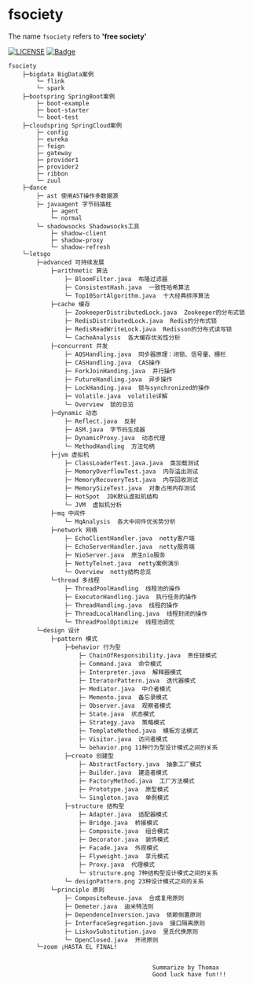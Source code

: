 fsociety
=======
The name `fsociety` refers to **'free society'**

[![LICENSE](https://img.shields.io/badge/license-Anti%20996-blue.svg)](https://github.com/996icu/996.ICU/blob/master/LICENSE)
[![Badge](https://img.shields.io/badge/link-996.icu-red.svg)](https://996.icu/#/zh_CN)

    fsociety
        ├─bigdata BigData案例
            └─ flink
            └─ spark
        ├─bootspring SpringBoot案例
            ├─ boot-example
            ├─ boot-starter
            └─ boot-test
        ├─cloudspring SpringCloud案例
            ├─ config
            ├─ eureka
            ├─ feign
            ├─ gateway
            ├─ provider1
            ├─ provider2
            ├─ ribbon
            └─ zuul
        ├─dance
            ├─ ast 使用AST操作多数据源
            ├─ javaagent 字节码插桩
                ├─ agent
                └─ normal
            └─ shadowsocks Shadowsocks工具
                ├─ shadow-client
                ├─ shadow-proxy
                └─ shadow-refresh
        └─letsgo
            ├─advanced 可持续发展
                ├─arithmetic 算法
                    ├─ BloomFilter.java  布隆过滤器
                    ├─ ConsistentHash.java  一致性哈希算法
                    └─ Top10SortAlgorithm.java  十大经典排序算法
                ├─cache 缓存
                    ├─ ZookeeperDistributedLock.java  Zookeeper的分布式锁
                    ├─ RedisDistributedLock.java  Redis的分布式锁
                    ├─ RedisReadWriteLock.java  Redisson的分布式读写锁
                    └─ CacheAnalysis  各大缓存优劣性分析
                ├─concurrent 并发
                    ├─ AQSHandling.java  同步器原理：闭锁、信号量、栅栏
                    ├─ CASHandling.java  CAS操作
                    ├─ ForkJoinHanding.java  并行操作
                    ├─ FutureHandling.java  异步操作
                    ├─ LockHanding.java  锁与synchronized的操作
                    ├─ Volatile.java  volatile详解
                    └─ Overview  锁的总览
                ├─dynamic 动态
                    ├─ Reflect.java  反射
                    ├─ ASM.java  字节码生成器
                    ├─ DynamicProxy.java  动态代理
                    └─ MethodHandling  方法句柄
                ├─jvm 虚拟机
                    ├─ ClassLoaderTest.java.java  类加载测试
                    ├─ MemoryOverflowTest.java  内存溢出测试
                    ├─ MemoryRecoveryTest.java  内存回收测试
                    ├─ MemorySizeTest.java  对象占用内存测试
                    ├─ HotSpot  JDK默认虚拟机结构
                    └─ JVM  虚拟机分析
                ├─mq 中间件
                    └─ MqAnalysis  各大中间件优劣势分析
                ├─network 网络
                    ├─ EchoClientHandler.java  netty客户端
                    ├─ EchoServerHandler.java  netty服务端
                    ├─ NioServer.java  原生nio服务
                    ├─ NettyTelnet.java  netty案例演示
                    └─ Overview  netty结构总览
                └─thread 多线程
                    ├─ ThreadPoolHandling  线程池的操作
                    ├─ ExecutorHandling.java  执行任务的操作
                    ├─ ThreadHandling.java  线程的操作
                    ├─ ThreadLocalHandling.java  线程封闭的操作
                    └─ ThreadPoolOptimize  线程池调优
            └─design 设计
                ├─pattern 模式
                    ├─behavior 行为型
                        ├─ ChainOfResponsibility.java  责任链模式
                        ├─ Command.java  命令模式
                        ├─ Interpreter.java  解释器模式
                        ├─ IteratorPattern.java  迭代器模式
                        ├─ Mediator.java  中介者模式
                        ├─ Memento.java  备忘录模式
                        ├─ Observer.java  观察者模式
                        ├─ State.java  状态模式
                        ├─ Strategy.java  策略模式
                        ├─ TemplateMethod.java  模板方法模式
                        ├─ Visitor.java  访问者模式
                        └─ behavior.png 11种行为型设计模式之间的关系
                    ├─create 创建型
                        ├─ AbstractFactory.java  抽象工厂模式
                        ├─ Builder.java  建造者模式
                        ├─ FactoryMethod.java  工厂方法模式
                        ├─ Prototype.java  原型模式
                        └─ Singleton.java  单例模式
                    ├─structure 结构型
                        ├─ Adapter.java  适配器模式
                        ├─ Bridge.java  桥接模式
                        ├─ Composite.java  组合模式
                        ├─ Decorator.java  装饰模式
                        ├─ Facade.java  外观模式
                        ├─ Flyweight.java  享元模式
                        ├─ Proxy.java  代理模式
                        └─ structure.png 7种结构型设计模式之间的关系
                    └─ designPattern.png 23种设计模式之间的关系
                └─principle 原则
                    ├─ CompositeReuse.java  合成复用原则
                    ├─ Demeter.java  迪米特法则
                    ├─ DependenceInversion.java  依赖倒置原则
                    ├─ InterfaceSegregation.java  接口隔离原则
                    ├─ LiskovSubstitution.java  里氏代换原则
                    └─ OpenClosed.java  开闭原则
            └─zoom ¡HASTA EL FINAL!


                                             Summarize by Thomax
                                             Good luck have fun!!!
